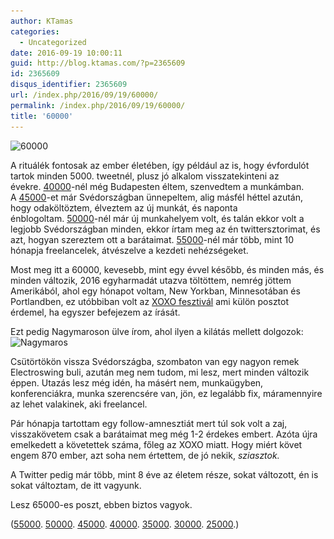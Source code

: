 ```yaml
---
author: KTamas
categories:
  - Uncategorized
date: 2016-09-19 10:00:11
guid: http://blog.ktamas.com/?p=2365609
id: 2365609
disqus_identifier: 2365609
url: /index.php/2016/09/19/60000/
permalink: /index.php/2016/09/19/60000/
title: '60000'
---
```


<img class="alignleft size-full wp-image-2365610" src="/wp-content/uploads/2016/09/Screenshot-2016-09-19-09.32.41.png" alt="60000" width="599" height="427" srcset="/wp-content/uploads/2016/09/Screenshot-2016-09-19-09.32.41.png 599w, /wp-content/uploads/2016/09/Screenshot-2016-09-19-09.32.41-300x214.png 300w" sizes="(max-width: 599px) 100vw, 599px" />

A rituálék fontosak az ember életében, így például az is, hogy évfordulót tartok minden 5000. tweetnél, plusz jó alkalom visszatekinteni az évekre. [40000](http://blog.ktamas.com/index.php/2012/06/25/40000/)-nél még Budapesten éltem, szenvedtem a munkámban. A [45000](http://blog.ktamas.com/index.php/2013/02/09/45000/)-et már Svédországban ünnepeltem, alig másfél héttel azután, hogy odaköltöztem, élveztem az új munkát, és naponta énblogoltam. [50000](http://blog.ktamas.com/index.php/2014/03/03/50000-amelyben-egy-kicsit-megfulladunk-a-nosztalgiaban/)-nél már új munkahelyem volt, és talán ekkor volt a legjobb Svédországban minden, ekkor írtam meg az én twittersztorimat, és azt, hogyan szereztem ott a barátaimat. [55000](http://blog.ktamas.com/index.php/2015/10/26/55000/)-nél már több, mint 10 hónapja freelancelek, átvészelve a kezdeti nehézségeket.

Most meg itt a 60000, kevesebb, mint egy évvel később, és minden más, és minden változik, 2016 egyharmadát utazva töltöttem, nemrég jöttem Amerikából, ahol egy hónapot voltam, New Yorkban, Minnesotában és Portlandben, ez utóbbiban volt az [XOXO fesztivál](https://xoxofest.com/2016) ami külön posztot érdemel, ha egyszer befejezem az írását.

Ezt pedig Nagymaroson ülve írom, ahol ilyen a kilátás mellett dolgozok:<img class="size-large wp-image-2365611 aligncenter" src="/wp-content/uploads/2016/09/2016-09-19-09.40.57-e1474271274220-768x1024.jpg" alt="Nagymaros" width="625" height="833" srcset="/wp-content/uploads/2016/09/2016-09-19-09.40.57-e1474271274220-768x1024.jpg 768w, /wp-content/uploads/2016/09/2016-09-19-09.40.57-e1474271274220-225x300.jpg 225w, /wp-content/uploads/2016/09/2016-09-19-09.40.57-e1474271274220-624x832.jpg 624w" sizes="(max-width: 625px) 100vw, 625px" />

Csütörtökön vissza Svédországba, szombaton van egy nagyon remek Electroswing buli, azután meg nem tudom, mi lesz, mert minden változik éppen. Utazás lesz még idén, ha másért nem, munkaügyben, konferenciákra, munka szerencsére van, jön, ez legalább fix, máramennyire az lehet valakinek, aki freelancel.

Pár hónapja tartottam egy follow-amnesztiát mert túl sok volt a zaj, visszakövetem csak a barátaimat meg még 1-2 érdekes embert. Azóta újra emelkedett a követettek száma, főleg az XOXO miatt. Hogy miért követ engem 870 ember, azt soha nem értettem, de jó nekik, _sziasztok._

A Twitter pedig már több, mint 8 éve az életem része, sokat változott, én is sokat változtam, de itt vagyunk.

Lesz 65000-es poszt, ebben biztos vagyok.

([55000](http://blog.ktamas.com/index.php/2015/10/26/55000/). [50000](http://blog.ktamas.com/index.php/2014/03/03/50000-amelyben-egy-kicsit-megfulladunk-a-nosztalgiaban/). [45000](http://blog.ktamas.com/index.php/2013/02/09/45000/). [40000](http://blog.ktamas.com/index.php/2012/06/25/40000/). [35000](http://blog.ktamas.com/index.php/2011/12/09/35000/). [30000](http://blog.ktamas.com/index.php/2011/05/26/30k/). [25000](http://blog.ktamas.com/index.php/2010/10/17/25000_2/).)
